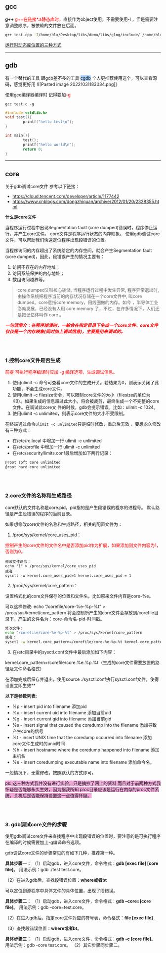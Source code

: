 
## gcc

**g++** <font color=#FF0000>g++在链接*.a静态库时，</font>直接作为object使用，不需要使用-l ，但是需要注意调整顺序，被依赖的文件放在后面。

```bash
g++ test.cpp -I/home/hlx/Desktop/libs/demo/libs/glog/include/ /home/hlx/Desktop/libs/demo/libs/glog/lib/libglog.a
```

[运行时动态库位置的三种方式](https://blog.csdn.net/gx_1983/article/details/78352457)

---

## gdb

有一个替代的工具 跟gdb差不多的工具 <span style="background:#A0CCF6">cgdb</span>
个人更推荐使用这个，可以查看源码，感觉更好用
![[Pasted image 20221031183034.png]]

使用gcc编译器编译时 记得要加<font color=#FF0000>-g</font>

`gcc test.c -g`

```c
#include <stdlib.h>
void test(){
        printf("hello test\n");
}

int main(){
        test();
        printf("hello world\n");
        return 0;
}
```

---

## core

关于gdb调试core文件 参考以下链接：

- <https://cloud.tencent.com/developer/article/1177442>
- <https://www.cnblogs.com/dongzhiquan/archive/2012/01/20/2328355.html>

**什么是core文件**

当程序运行过程中出现Segmentation fault (core dumped)错误时，程序停止运行，并产生core文件。
core文件是程序运行状态的内存映象。
使用gdb调试core文件，可以帮助我们快速定位程序出现段错误的位置。

当程序访问的内存超出了系统给定的内存空间，就会产生Segmentation fault (core dumped)，因此，段错误产生的情况主要有：

1. 访问不存在的内存地址；
2. 访问系统保护的内存地址；
3. 数组访问越界等。

> core dumped又叫核心转储, 当程序运行过程中发生异常, 程序异常退出时, 由操作系统把程序当前的内存状况存储在一个core文件中, 叫core dumped。core意指core memory，用线圈做的内存。如今 ，半导体工业澎勃发展，已经没有人用 core memory 了，不过，在许多情况下，人们还是把记忆体叫作 core 。

<font color=#FF0000>_**一句话简介：在程序崩溃时，一般会在指定目录下生成一个core文件。core文件仅仅是一个内存映象(同时加上调试信息)，主要是用来调试的。**_</font>

<br/>
<br/>

### 1.控制core文件是否生成

<font color=#FF0000>前提  可执行程序编译时应加  -g 编译选项，生成调试信息。</font>

1. 使用ulimit -c 命令可查看core文件的生成开关。若结果为0，则表示关闭了此功能，不会生成core文件。
2. 使用ulimit -c filesize命令，可以限制core文件的大小（filesize的单位为KB）。如果生成的信息超过此大小，将会被裁剪，最终生成一个不完整的core文件。在调试此core文 件的时候，gdb会提示错误。比如：ulimit -c 1024。
3. 使用ulimit -c unlimited，则表示core文件的大小不受限制。

在终端通过命令`ulimit -c unlimited`只是临时修改，重启后无效 ，要想永久修改有三种方式：

- 在/etc/rc.local 中增加一行 ulimit -c unlimited
- 在/etc/profile 中增加一行 ulimit -c unlimited
- 在/etc/security/limits.conf最后增加如下两行记录：

```bash
@root soft core unlimited
@root hard core unlimited
```

<br/>
<br/>

### 2.core文件的名称和生成路径

core默认的文件名称是core.pid，pid指的是产生段错误的程序的进程号。 默认路径是产生段错误的程序的当前目录。

如果想修改core文件的名称和生成路径，相关的配置文件为：

1. /proc/sys/kernel/core_uses_pid：

<font color=#FF0000>控制产生的core文件的文件名中是否添加pid作为扩展，如果添加则文件内容为1，否则为0。</font>

```
修改文件命令： 
echo "1" > /proc/sys/kernel/core_uses_pid
或者  
sysctl -w kernel.core_uses_pid=1 kernel.core_uses_pid = 1
```

2. /proc/sys/kernel/core_pattern：

设置格式化的core文件保存的位置和文件名，比如原来文件内容是core-%e。

可以这样修改: echo “/corefile/core-%e-%p-%t” > /proc/sys/kernel/core_pattern 将会控制所产生的core文件会存放到/corefile目录下，产生的文件名为：core-命令名-pid-时间戳。

```bash
修改文件：
echo "/corefile/core-%e-%p-%t" > /proc/sys/kernel/core_pattern
或者：  
sysctl -w kernel.core_pattern=/corefile/core-%e-%p-%t kernel.core_pattern = /corefile/core-%e-%p-%t

```

3. 在/etc目录中的sysctl.conf文件中最后添加如下内容：

kernel.core_pattern=/corefile/core.%e.%p.%t（生成的core文件需要放置的路径及文件命名格式）

在添加完成后保存并退出，使用source ./sysctl.conf执行sysctl.conf文件，使得设置立即生效**

**以下是参数列表:**

- %p - insert pid into filename 添加pid
- %u - insert current uid into filename 添加当前uid
- %g - insert current gid into filename 添加当前gid
- %s - insert signal that caused the coredump into the filename 添加导致产生core的信号
- %t - insert UNIX time that the coredump occurred into filename 添加core文件生成时的unix时间
- %h - insert hostname where the coredump happened into filename 添加主机名
- %e - insert coredumping executable name into filename 添加命令名。

一般情况下，无需修改，按照默认的方式即可。

<span style="background:#F0A7D8">ps: 这三种方式我并没有进行实验，只是摘抄了网上的资料 而且对于前两种方式我怀疑是否能够永久生效，因为据我所知 proc目录应该是运行在内存的proc文件系统，关机后是否能保持设置这一点值得怀疑。</span>

<br/>
<br/>

### 3. gdb调试core文件的步骤

使用gdb调试core文件来查找程序中出现段错误的位置时，要注意的是可执行程序在编译的时候需要加上-g编译命令选项。

gdb调试core文件的步骤常见的有如下几种，推荐第一种。

**具体步骤一：** （1）启动gdb，进入core文件，命令格式：**gdb [exec file] [core file]**。 用法示例：gdb ./test test.core。

（2）在进入gdb后，查找段错误位置：**where或者bt**

可以定位到源程序中具体文件的具体位置，出现了段错误。

**具体步骤二：** （1）启动gdb，进入core文件，命令格式：**gdb –core=[core file]**。 用法示例：gdb –core=test.core。

（2）在进入gdb后，指定core文件对应的符号表，命令格式：**file [exec file]** .

（3）查找段错误位置：**where或者bt**。

**具体步骤三：** （1）启动gdb，进入core文件，命令格式：**gdb -c [core file]**。 用法示例：gdb -core test.core。 （2）其它步骤同步骤二。
